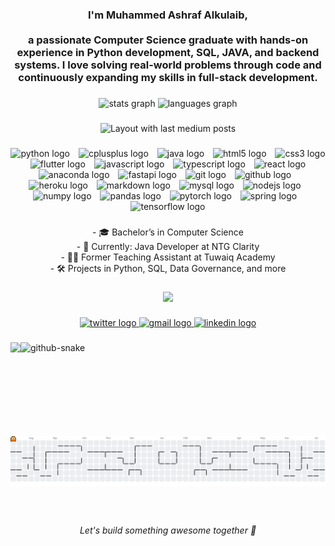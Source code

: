 <h3 align="center">I'm Muhammed Ashraf Alkulaib,<br><br> a passionate Computer Science graduate with hands-on experience in Python development, SQL, JAVA, and backend systems. I love solving real-world problems through code and continuously expanding my skills in full-stack development.</h3>

###

<div align="center">
  <img src="https://github-readme-stats.vercel.app/api?username=BuAshraf&hide_title=false&hide_rank=false&show_icons=true&include_all_commits=true&count_private=true&disable_animations=false&theme=dracula&locale=en&hide_border=false" height="150" alt="stats graph"  />
  <img src="https://github-readme-stats.vercel.app/api/top-langs?username=BuAshraf&locale=en&hide_title=false&layout=compact&card_width=320&langs_count=5&theme=dracula&hide_border=false" height="150" alt="languages graph"  />
</div>

###

<div align="center">
  <img src="https://github-read-medium-git-main.pahlevikun.vercel.app/latest?limit=4" alt="Layout with last medium posts"  />
</div>

###

<div align="center">
  <img src="https://cdn.jsdelivr.net/gh/devicons/devicon/icons/python/python-original.svg" height="25" alt="python logo"  />
  <img width="6" />
  <img src="https://cdn.jsdelivr.net/gh/devicons/devicon/icons/cplusplus/cplusplus-original.svg" height="25" alt="cplusplus logo"  />
  <img width="6" />
  <img src="https://cdn.jsdelivr.net/gh/devicons/devicon/icons/java/java-original.svg" height="25" alt="java logo"  />
  <img width="6" />
  <img src="https://cdn.jsdelivr.net/gh/devicons/devicon/icons/html5/html5-original.svg" height="25" alt="html5 logo"  />
  <img width="6" />
  <img src="https://cdn.jsdelivr.net/gh/devicons/devicon/icons/css3/css3-original.svg" height="25" alt="css3 logo"  />
  <img width="6" />
  <img src="https://cdn.jsdelivr.net/gh/devicons/devicon/icons/flutter/flutter-original.svg" height="25" alt="flutter logo"  />
  <img width="6" />
  <img src="https://cdn.jsdelivr.net/gh/devicons/devicon/icons/javascript/javascript-original.svg" height="25" alt="javascript logo"  />
  <img width="6" />
  <img src="https://cdn.jsdelivr.net/gh/devicons/devicon/icons/typescript/typescript-original.svg" height="25" alt="typescript logo"  />
  <img width="6" />
  <img src="https://cdn.jsdelivr.net/gh/devicons/devicon/icons/react/react-original.svg" height="25" alt="react logo"  />
  <img width="6" />
  <img src="https://cdn.jsdelivr.net/gh/devicons/devicon/icons/anaconda/anaconda-original.svg" height="25" alt="anaconda logo"  />
  <img width="6" />
  <img src="https://cdn.jsdelivr.net/gh/devicons/devicon/icons/fastapi/fastapi-original.svg" height="25" alt="fastapi logo"  />
  <img width="6" />
  <img src="https://cdn.jsdelivr.net/gh/devicons/devicon/icons/git/git-original.svg" height="25" alt="git logo"  />
  <img width="6" />
  <img src="https://cdn.jsdelivr.net/gh/devicons/devicon/icons/github/github-original.svg" height="25" alt="github logo"  />
  <img width="6" />
  <img src="https://cdn.jsdelivr.net/gh/devicons/devicon/icons/heroku/heroku-original.svg" height="25" alt="heroku logo"  />
  <img width="6" />
  <img src="https://cdn.jsdelivr.net/gh/devicons/devicon/icons/markdown/markdown-original.svg" height="25" alt="markdown logo"  />
  <img width="6" />
  <img src="https://cdn.jsdelivr.net/gh/devicons/devicon/icons/mysql/mysql-original.svg" height="25" alt="mysql logo"  />
  <img width="6" />
  <img src="https://cdn.jsdelivr.net/gh/devicons/devicon/icons/nodejs/nodejs-original.svg" height="25" alt="nodejs logo"  />
  <img width="6" />
  <img src="https://cdn.jsdelivr.net/gh/devicons/devicon/icons/numpy/numpy-original.svg" height="25" alt="numpy logo"  />
  <img width="6" />
  <img src="https://cdn.jsdelivr.net/gh/devicons/devicon/icons/pandas/pandas-original.svg" height="25" alt="pandas logo"  />
  <img width="6" />
  <img src="https://cdn.jsdelivr.net/gh/devicons/devicon/icons/pytorch/pytorch-original.svg" height="25" alt="pytorch logo"  />
  <img width="6" />
  <img src="https://cdn.jsdelivr.net/gh/devicons/devicon/icons/spring/spring-original.svg" height="25" alt="spring logo"  />
  <img width="6" />
  <img src="https://cdn.jsdelivr.net/gh/devicons/devicon/icons/tensorflow/tensorflow-original.svg" height="25" alt="tensorflow logo"  />
</div>

###

<p align="center">- 🎓 Bachelor’s in Computer Science  <br>- 💼 Currently: Java Developer at NTG Clarity  <br>- 🧑‍🏫 Former Teaching Assistant at Tuwaiq Academy  <br>- 🛠️ Projects in Python, SQL, Data Governance, and more</p>

###

<div align="center">
  <img src="https://profile-counter.glitch.me/BuAshraf/count.svg?"  />
</div>

###


<div align="center">
 </a>
  <a href="https://x.com/bo_ashraf" target="_blank">
    <img src="https://img.shields.io/static/v1?message=Twitter&logo=twitter&label=&color=1DA1F2&logoColor=white&labelColor=&style=plastic" height="36" alt="twitter logo"  />
  </a>
  <a href="Muhammedalmugera21@gmail.com" target="_blank">
    <img src="https://img.shields.io/static/v1?message=Gmail&logo=gmail&label=&color=D14836&logoColor=white&labelColor=&style=plastic" height="36" alt="gmail logo"  />
  </a>
  <a href="https://www.linkedin.com/in/muhammed-alkulaib/" target="_blank">
    <img src="https://img.shields.io/static/v1?message=LinkedIn&logo=linkedin&label=&color=0077B5&logoColor=white&labelColor=&style=plastic" height="36" alt="linkedin logo"  />
  </a>
</div>

###

<img align="left" height="150" src="https://media1.giphy.com/media/v1.Y2lkPTc5MGI3NjExNDR5aXRmaGw2cmU1MWQ0NGwyd2xkdm43YTUybDBkc2E2ZGFkZzUwbCZlcD12MV9pbnRlcm5hbF9naWZfYnlfaWQmY3Q9Zw/OLPQ6z2hlHmwFc4Hso/giphy.gif"  />

###

<picture>
  <source media="(prefers-color-scheme: dark)" srcset="https://raw.githubusercontent.com/BuAshraf/BuAshraf/output/github-snake-dark.svg" />
  <source media="(prefers-color-scheme: light)" srcset="https://raw.githubusercontent.com/BuAshraf/BuAshraf/output/github-snake.svg" />
  <img alt="github-snake" src="https://raw.githubusercontent.com/BuAshraf/BuAshraf/output/github-snake.svg" />
</picture>

###

<br clear="both">

<picture>
  <source media="(prefers-color-scheme: dark)"srcset="https://raw.githubusercontent.com/BuAshraf/BuAshraf/output/pacman-contribution-graph-dark.svg">
  <source media="(prefers-color-scheme: light)"srcset="https://raw.githubusercontent.com/BuAshraf/BuAshraf/output/pacman-contribution-graph.svg">
  <img alt="PacMan contribution graph"src="https://raw.githubusercontent.com/BuAshraf/BuAshraf/output/pacman-contribution-graph.svg">
</picture>


###

<br clear="both">

<h6 align="center">Let's build something awesome together 🚀</h6>

###

